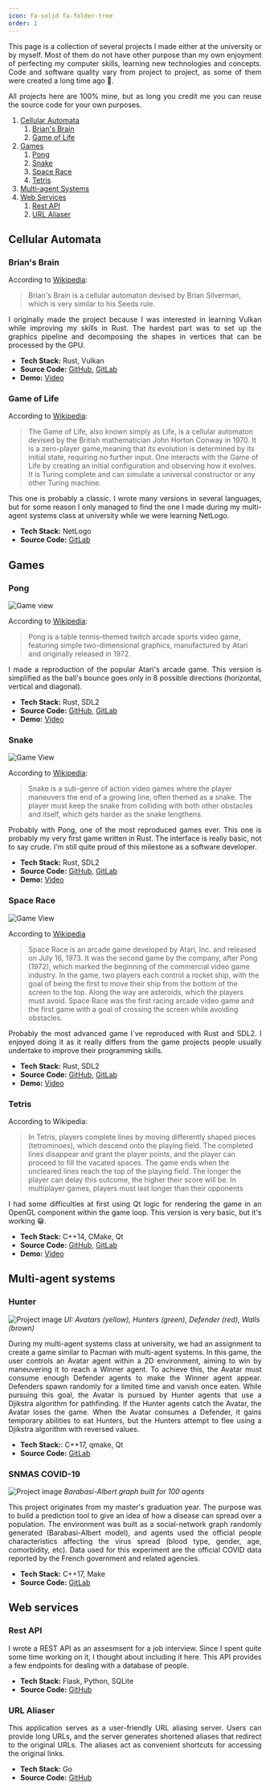 ```yaml
---
icon: fa-solid fa-folder-tree
order: 1
---
```


<p align="justify">This page is a collection of several projects I made either
at the university or by myself. Most of them do not have other purpose than my
own enjoyment of perfecting my computer skills, learning new technologies and
concepts. Code and software quality vary from project to project, as some of
them were created a long time ago &#128116;.</p>

<p align="justify">All projects here are 100% mine, but as long you credit me
you can reuse the source code for your own purposes.</p>

1. [Cellular Automata](#cellular-automata)
    1. [Brian's Brain](#brians-brain)
    2. [Game of Life](#game-of-life)
2. [Games](#games)
    1. [Pong](#pong)
    2. [Snake](#snake)
    3. [Space Race](#space-race)
    4. [Tetris](#tetris)
4. [Multi-agent Systems]()
3. [Web Services](#web-services)
    1. [Rest API](#rest-api)
    2. [URL Aliaser](#url-aliaser)

## Cellular Automata

### Brian's Brain

According to [Wikipedia](https://en.wikipedia.org/wiki/Brian's_Brain):
> Brian's Brain is a cellular automaton devised by Brian Silverman, which is 
very similar to his Seeds rule. 

<p align="justify">
I originally made the project because I was interested in learning Vulkan while
improving my skills in Rust. The hardest part was to set up the graphics
pipeline and decomposing the shapes in vertices that can be processed by the
GPU.</p>

- **Tech Stack:** Rust, Vulkan
- **Source Code:** [GitHub](https://gitlab.com/boreec/brian-s-brain), [GitLab](https://github.com/boreec/Brian-s-Brain)
- **Demo:** [Video](https://www.youtube.com/watch?v=r0fTs15-Qg0)

### Game of Life

According to [Wikipedia](https://en.wikipedia.org/wiki/Conway%27s_Game_of_Life):
> The Game of Life, also known simply as Life, is a cellular automaton devised
by the British mathematician John Horton Conway in 1970. It is a zero-player
game,meaning that its evolution is determined by its initial state, requiring
no further input. One interacts with the Game of Life by creating an initial
configuration and observing how it evolves. It is Turing complete and can 
simulate a universal constructor or any other Turing machine. 

<p align="justify">This one is probably a classic. I wrote many versions in
several languages, but for some reason I only managed to find the one I made
during my multi-agent systems class at university while we were learning
NetLogo.</p>

- **Tech Stack:** NetLogo
- **Source Code:** [GitLab](https://gitlab.com/boreec/gol_1)

## Games

### Pong

![Game view](https://raw.githubusercontent.com/boreec/Pong/master/img/game.png)

According to [Wikipedia](https://en.wikipedia.org/wiki/Pong):
> Pong is a table tennis–themed twitch arcade sports video game, featuring
simple two-dimensional graphics, manufactured by Atari and originally released
in 1972.

<p align="justify">I made a reproduction of the popular Atari's arcade game.
This version is simplified as the ball's bounce goes only in 8 possible
directions (horizontal, vertical and diagonal).</p>

- **Tech Stack:** Rust, SDL2
- **Source Code:** [GitHub](https://github.com/boreec/Pong), [GitLab](https://gitlab.com/boreec/pong)
- **Demo:** [Video](https://www.youtube.com/watch?v=FyqXscHFBu0)

### Snake

![Game View](https://gitlab.com/boreec/snake/-/raw/master/img/snake.png)

According to [Wikipedia](https://en.wikipedia.org/wiki/Snake_(video_game_genre)):
> Snake is a sub-genre of action video games where the player maneuvers the end
of a growing line, often themed as a snake. The player must keep the snake from
colliding with both other obstacles and itself, which gets harder as the snake
lengthens.

<p align="justify">Probably with Pong, one of the most reproduced games ever.
This one is probably my very first game written in Rust. The interface is
really basic, not to say crude. I'm still quite proud of this milestone as a
software developer.</p>

- **Tech Stack:** Rust, SDL2
- **Source Code:** [GitHub](https://github.com/boreec/Snake), [GitLab](https://gitlab.com/boreec/snake)
- **Demo:** [Video](https://www.youtube.com/watch?v=Heaoez-ZWxA)

### Space Race

![Game View](https://gitlab.com/boreec/space-race/-/raw/master/asset/img/game.png)

According to [Wikipedia](https://en.wikipedia.org/wiki/Space_Race_(video_game))
> Space Race is an arcade game developed by Atari, Inc. and released on July 
16, 1973. It was the second game by the company, after Pong (1972), which
marked the beginning of the commercial video game industry. In the game, two
players each control a rocket ship, with the goal of being the first to move
their ship from the bottom of the screen to the top. Along the way are
asteroids, which the players must avoid. Space Race was the first racing arcade
video game and the first game with a goal of crossing the screen while avoiding
obstacles. 

<p align="justify">Probably the most advanced game I`ve reproduced with Rust
and SDL2. I enjoyed doing it as it really differs from the game projects people
usually undertake to improve their programming skills.</p>

- **Tech Stack:** Rust, SDL2
- **Source Code:** [GitHub](https://github.com/boreec/Space-Race), [GitLab](https://gitlab.com/boreec/space-race/)
- **Demo:** [Video](https://www.youtube.com/watch?v=bzm3udWB7Kc)

### Tetris

According to Wikipedia:
> In Tetris, players complete lines by moving differently shaped pieces
(tetrominoes), which descend onto the playing field. The completed lines
disappear and grant the player points, and the player can proceed to fill the
vacated spaces. The game ends when the uncleared lines reach the top of the
playing field. The longer the player can delay this outcome, the higher their
score will be. In multiplayer games, players must last longer than their
opponents

<p align="justify">I had some difficulties at first using Qt logic for
rendering the game in an OpenGL component within the game loop. This version
is very basic, but it's working &#128513;.</p>

- **Tech Stack:** C++14, CMake, Qt
- **Source Code:** [GitHub](https://github.com/boreec/Tetris), [GitLab](https://gitlab.com/boreec/tetris) 
- **Demo:** [Video](https://www.youtube.com/watch?v=kj1cXrnWwcY)

## Multi-agent systems

### Hunter

![Project image](/assets/img/projects/Hunter.png)
*UI: Avatars (yellow), Hunters (green), Defender (red), Walls (brown)*

<p align="justify">During my multi-agent systems class at university, we had an
assignment to create a game similar to Pacman with multi-agent systems. In this
game, the user controls an Avatar agent within a 2D environment, aiming to win
by maneuvering it to reach a Winner agent. To achieve this, the Avatar must 
consume enough Defender agents to make the Winner agent appear. Defenders spawn
randomly for a limited time and vanish once eaten. While pursuing this goal,
the Avatar is pursued by Hunter agents that use a Djikstra algorithm for
pathfinding. If the Hunter agents catch the Avatar, the Avatar loses the game.
When the Avatar consumes a Defender, it gains temporary abilities to eat
Hunters, but the Hunters attempt to flee using a Djikstra algorithm with
reversed values.</p>

- **Tech Stack:**: C++17, qmake, Qt
- **Source Code:** [GitLab](https://gitlab.com/boreec/hunter)

### SNMAS COVID-19

![Project image](/assets/img/projects/SNMAS.png)
*Barabasi-Albert graph built for 100 agents*

<p align="justify">This project originates from my master's graduation year.
The purpose was to build a prediction tool to give an idea of how a disease can
spread over a population. The environment was built as a social-network graph
randomly generated (Barabasi-Albert model), and agents used the official people
characteristics affecting the virus spread (blood type, gender, age,
comorbidity, etc). Data used for this experiment are the official COVID data
reported by the French government and related agencies.</p>

- **Tech Stack:** C++17, Make
- **Source Code:** [GitLab](https://gitlab.com/boreec/sn_mas_em)

## Web services

### Rest API

<p align="justify">I wrote a REST API as an assesmsent for a job interview.
Since I spent quite some time working on it, I thought about including it here.
This API provides a few endpoints for dealing with a database of people.</p>

- **Tech Stack:** Flask, Python, SQLite
- **Source Code:** [GitHub](https://github.com/boreec/REST-API)

### URL Aliaser

<p align="justify">This application serves as a user-friendly URL aliasing
server. Users can provide long URLs, and the server generates shortened aliases
that redirect to the original URLs. The aliases act as convenient shortcuts for
accessing the original links.</p>

- **Tech Stack:** Go
- **Source Code:** [GitHub](https://github.com/boreec/url-aliaser)